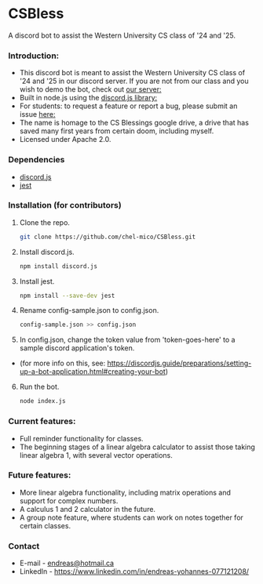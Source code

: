 # CSBless

A discord bot to assist the Western University CS class of '24 and '25.

### Introduction:
* This discord bot is meant to assist the Western University CS class of '24 and '25 in our discord server. If you are not from our class and you wish to demo the bot, check out [our server:](https://discord.gg/txXvqGte)
* Built in node.js using the [discord.js library:](https://github.com/discordjs/discord.js)
* For students: to request a feature or report a bug, please submit an issue [here:](https://github.com/chel-mico/CSBless/issues)
* The name is homage to the CS Blessings google drive, a drive that has saved many first years from certain doom, including myself.
* Licensed under Apache 2.0.

### Dependencies
* [discord.js](https://github.com/discordjs/discord.js)
* [jest](https://github.com/facebook/jest)

### Installation (for contributors)

1. Clone the repo.
   ```sh
   git clone https://github.com/chel-mico/CSBless.git
   ```
2. Install discord.js.
   ```sh
   npm install discord.js
   ```
3. Install jest.
   ```sh
   npm install --save-dev jest
   ```
4. Rename config-sample.json to config.json.
   ```sh
   config-sample.json >> config.json
   ```
5. In config.json, change the token value from 'token-goes-here' to a sample discord application's token. 
* (for more info on this, see: https://discordjs.guide/preparations/setting-up-a-bot-application.html#creating-your-bot)
6. Run the bot.
   ```sh
   node index.js
   ```

### Current features:
* Full reminder functionality for classes.
* The beginning stages of a linear algebra calculator to assist those taking linear algebra 1, with several vector operations.

### Future features:
* More linear algebra functionality, including matrix operations and support for complex numbers.
* A calculus 1 and 2 calculator in the future.
* A group note feature, where students can work on notes together for certain classes.

### Contact
* E-mail - endreas@hotmail.ca
* LinkedIn - https://www.linkedin.com/in/endreas-yohannes-077121208/
